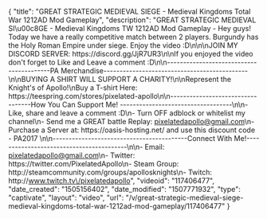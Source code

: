 {
    "title": "GREAT STRATEGIC MEDIEVAL SIEGE - Medieval Kingdoms Total War 1212AD Mod Gameplay",
    "description": "GREAT STRATEGIC MEDIEVAL SI\u00c8GE - Medieval Kingdoms TW 1212AD Mod Gameplay - Hey guys! Today we have a really competitive match between 2 players. Burgundy has the Holy Roman Empire under siege. Enjoy the video :D\n\n\nJOIN MY DISCORD SERVER: https:\/\/discord.gg\/JjR7UR3\n\nIf you enjoyed the video don't forget to Like and Leave a comment :D\n\n-----------------------------------------PA Merchandise---------------------------------------------\n\nBUYING A SHIRT WILL SUPPORT A CHARITY!\n\nRepresent the Knight's of Apollo!\nBuy a T-shirt Here: https:\/\/teespring.com\/stores\/pixelated-apollo\n\n----------------------------------How You Can Support Me! -----------------------------------\n\n- Like, share and leave a comment :D\n- Turn OFF adblock or whitelist my channel\n- Send me a GREAT battle Replay: pixelatedapollo@gmail.com\n- Purchase a Server at: https:\/\/oasis-hosting.net\/ and use this discount code - PA2017 \n\n------------------------------------------Connect With Me!-----------------------------------------\n\n- Email: pixelatedapollo@gmail.com\n- Twitter: https:\/\/twitter.com\/PixelatedApollo\n- Steam Group:  http:\/\/steamcommunity.com\/groups\/apollosknights\n- Twitch: http:\/\/www.twitch.tv\/pixelatedapollo",
    "videoid": "117406477",
    "date_created": "1505156402",
    "date_modified": "1507771932",
    "type": "captivate",
    "layout": "video",
    "url": "\/v\/great-strategic-medieval-siege-medieval-kingdoms-total-war-1212ad-mod-gameplay\/117406477"
}